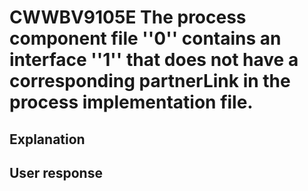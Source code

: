 # CWWBV9105E The process component file ''0'' contains an interface ''1'' that does not have a corresponding partnerLink in the process implementation file.

## Explanation

## User response